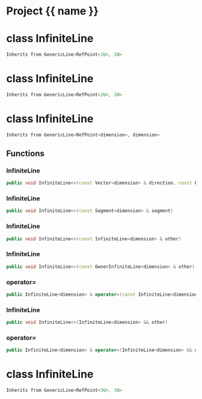 <script setup>
import {useRoute} from 'vitepress'
const {path} = useRoute()
const tokens = path.split('/')
const words = tokens[2].split('-');
for (let i = 0; i < words.length; i++) {
    words[i] = words[i].charAt(0).toUpperCase() + words[i].slice(1);
    words[i] = words[i].replace('geode', 'Geode')
}
const name = words.join('-');
</script>
# Project {{ name }}

# class InfiniteLine


```cpp
Inherits from GenericLine<RefPoint<1U>, 1U>
```



# class InfiniteLine


```cpp
Inherits from GenericLine<RefPoint<2U>, 2U>
```



# class InfiniteLine


```cpp
Inherits from GenericLine<RefPoint<dimension>, dimension>
```



## Functions

### InfiniteLine

```cpp
public void InfiniteLine<>(const Vector<dimension> & direction, const Point<dimension> & origin)
```


### InfiniteLine

```cpp
public void InfiniteLine<>(const Segment<dimension> & segment)
```


### InfiniteLine

```cpp
public void InfiniteLine<>(const InfiniteLine<dimension> & other)
```


### InfiniteLine

```cpp
public void InfiniteLine<>(const OwnerInfiniteLine<dimension> & other)
```


### operator=

```cpp
public InfiniteLine<dimension> & operator=(const InfiniteLine<dimension> & other)
```


### InfiniteLine

```cpp
public void InfiniteLine<>(InfiniteLine<dimension> && other)
```


### operator=

```cpp
public InfiniteLine<dimension> & operator=(InfiniteLine<dimension> && other)
```




# class InfiniteLine


```cpp
Inherits from GenericLine<RefPoint<3U>, 3U>
```



